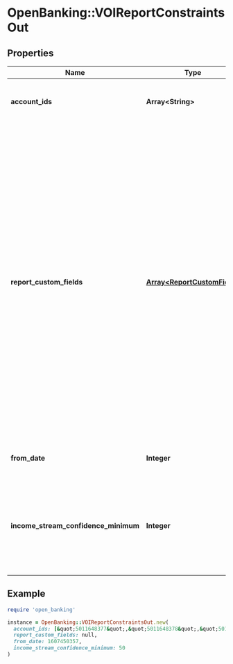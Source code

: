 # OpenBanking::VOIReportConstraintsOut

## Properties

| Name | Type | Description | Notes |
| ---- | ---- | ----------- | ----- |
| **account_ids** | **Array&lt;String&gt;** | An array of account IDs to be included in the report (all accounts will be included if not set) | [optional] |
| **report_custom_fields** | [**Array&lt;ReportCustomField&gt;**](ReportCustomField.md) | The &#x60;reportCustomFields&#x60; parameter is used when experiences are associated with a credit decisioning report.  Designate up to 5 custom fields that you&#39;d like associated with the report when it&#39;s generated. Every custom field consists of three variables: &#x60;label&#x60;, &#x60;value&#x60;, and &#x60;shown&#x60;. The &#x60;shown&#x60; variable is \&quot;true\&quot; or \&quot;false\&quot;. * \&quot;true\&quot;: (default) display the custom field in the PDF report * \&quot;false\&quot;: don&#39;t display the custom field in the PDF report  For an experience that generates multiple reports, the &#x60;reportCustomFields&#x60; parameter gets passed to all reports.  All custom fields display in the Reseller Billing API. | [optional] |
| **from_date** | **Integer** | A date in Unix epoch time (in seconds). See: [Handling Epoch Dates and Times](https://developer.mastercard.com/open-banking-us/documentation/codes-and-formats/). | [optional] |
| **income_stream_confidence_minimum** | **Integer** | Include income streams in the report, based on the income stream&#39;s confidence score. For example, Use the value 50 to include only income streams with a confidence score of 50 or higher. | [optional] |

## Example

```ruby
require 'open_banking'

instance = OpenBanking::VOIReportConstraintsOut.new(
  account_ids: [&quot;5011648377&quot;,&quot;5011648378&quot;,&quot;5011648379&quot;],
  report_custom_fields: null,
  from_date: 1607450357,
  income_stream_confidence_minimum: 50
)
```

